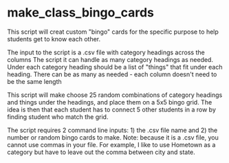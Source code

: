# make_class_bingo_cards
This script will creat custom "bingo" cards for the specific purpose
to help students get to know each other.

The input to the script is a .csv file with category headings across the columns
The script it can handle as many category headings as needed.  Under each category
heading should be a list of "things" that fit under each heading.  There can be as many
as needed - each column doesn't need to be the same length

This script will make choose 25 random combinations of category headings and things under
the headings, and place them on a 5x5 bingo grid.  The idea is then that each student has to
connect 5 other students in a row by finding student who match the grid.

The script requires 2 command line inputs: 1) the .csv file name and 2) the number or random 
bingo cards to make.
Note: because it is a .csv file, you cannot use commas in your file.  For example, I like to
use Hometown as a category but have to leave out the comma between city and state.
